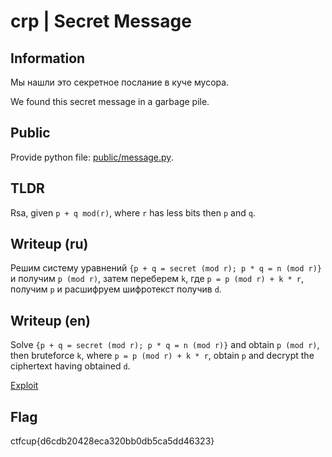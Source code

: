 # crp | Secret Message

## Information

Мы нашли это секретное послание в куче мусора.

We found this secret message in a garbage pile.

## Public

Provide python file: [public/message.py](public/message.py).

## TLDR

Rsa, given `p + q mod(r)`, where `r` has less bits then `p` and `q`.

## Writeup (ru)

Решим систему уравнений `{p + q = secret (mod r); p * q = n (mod r)}` и получим `p (mod r)`, затем переберем `k`, где `p = p (mod r) + k * r`, получим `p` и расшифруем шифротекст получив `d`.

## Writeup (en)

Solve `{p + q = secret (mod r); p * q = n (mod r)}` and obtain `p (mod r)`, then bruteforce `k`, where `p = p (mod r) + k * r`, obtain `p` and decrypt the ciphertext having obtained `d`.

[Exploit](solve/solve.py)

## Flag

ctfcup{d6cdb20428eca320bb0db5ca5dd46323}
